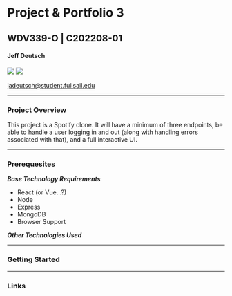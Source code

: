 # Project & Portfolio 3
## WDV339-O | C202208-01
#### Jeff Deutsch
![](https://img.shields.io/badge/school-full%20sail%20university-orange)
![](https://img.shields.io/badge/degree-web%20development-blue)

<jadeutsch@student.fullsail.edu>

---

### Project Overview
This project is a Spotify clone. It will have a minimum of three endpoints, be able to handle a user logging in and out (along with handling errors associated with that), and a full interactive UI.

---

### Prerequesites
_**Base Technology Requirements**_
 - React (or Vue...?)
 - Node
 - Express
 - MongoDB
 - Browser Support
 
_**Other Technologies Used**_ 

---

### Getting Started

---

### Links
